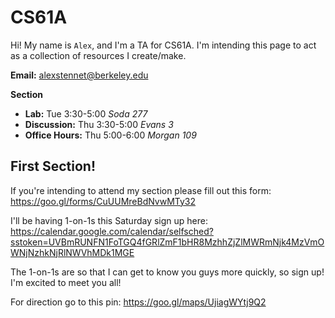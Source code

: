 # CS61A

Hi! My name is `Alex`, and I'm a TA for CS61A. I'm intending this page to act as a collection of resources I create/make.

**Email:** alexstennet@berkeley.edu

**Section**

- **Lab:** Tue 3:30-5:00 *Soda 277*
- **Discussion:** Thu 3:30-5:00 *Evans 3*
- **Office Hours:** Thu 5:00-6:00 *Morgan 109*

## First Section!

If you're intending to attend my section please fill out this form: https://goo.gl/forms/CuUUMreBdNvwMTy32

I'll be having 1-on-1s this Saturday sign up here: https://calendar.google.com/calendar/selfsched?sstoken=UVBmRUNFN1FoTGQ4fGRlZmF1bHR8MzhhZjZlMWRmNjk4MzVmOWNjNzhkNjRlNWVhMDk1MGE

The 1-on-1s are so that I can get to know you guys more quickly, so sign up! I'm excited to meet you all!

For direction go to this pin: https://goo.gl/maps/UjiagWYtj9Q2